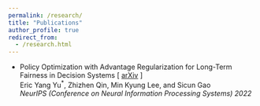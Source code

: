 ```yaml
---
permalink: /research/
title: "Publications"
author_profile: true
redirect_from: 
  - /research.html
---
```


- Policy Optimization with Advantage Regularization for Long-Term Fairness in Decision Systems [ [arXiv](https://arxiv.org/abs/2210.12546) ]\
Eric Yang Yu<sup>*</sup>, Zhizhen Qin, Min Kyung Lee, and Sicun Gao\
_NeurIPS (Conference on Neural Information Processing Systems) 2022_